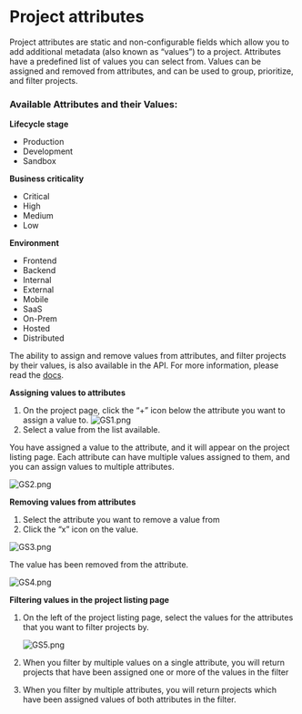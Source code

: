 # Project attributes

Project attributes are static and non-configurable fields which allow you to add additional metadata \(also known as “values”\) to a project. Attributes have a predefined list of values you can select from. Values can be assigned and removed from attributes, and can be used to group, prioritize, and filter projects. 

### **Available Attributes and their Values:**

**Lifecycle stage**

* Production
* Development
* Sandbox

**Business criticality**

* Critical
* High
* Medium
* Low

**Environment**

* Frontend
* Backend
* Internal
* External
* Mobile
* SaaS
* On-Prem
* Hosted
* Distributed

The ability to assign and remove values from attributes, and filter projects by their values, is also available in the API. For more information, please read the [docs](https://snyk.docs.apiary.io/reference/projects/project-attributes).  

**Assigning values to attributes** 

1. On the project page, click the “+” icon below the attribute you want to assign a value to.  ![GS1.png](https://support.snyk.io/hc/article_attachments/4402318199825/GS1.png) 
2. Select a value from the list available.

You have assigned a value to the attribute, and it will appear on the project listing page. Each attribute can have multiple values assigned to them, and you can assign values to multiple attributes. 

![GS2.png](https://support.snyk.io/hc/article_attachments/4402318203665/GS2.png)

**Removing values from attributes**

1. Select the attribute you want to remove a value from
2. Click the “x” icon on the value.

![GS3.png](https://support.snyk.io/hc/article_attachments/4402318207121/GS3.png)

The value has been removed from the attribute. 

![GS4.png](https://support.snyk.io/hc/article_attachments/4402318216209/GS4.png)

**Filtering values in the project listing page**

1. On the left of the project listing page, select the values for the attributes that you want to filter projects by.

   ![GS5.png](https://support.snyk.io/hc/article_attachments/4402318220689/GS5.png)

2. When you filter by multiple values on a single attribute, you will return projects that have been assigned one or more of the values in the filter
3. When you filter by multiple attributes, you will return projects which have been assigned values of both attributes in the filter. 


